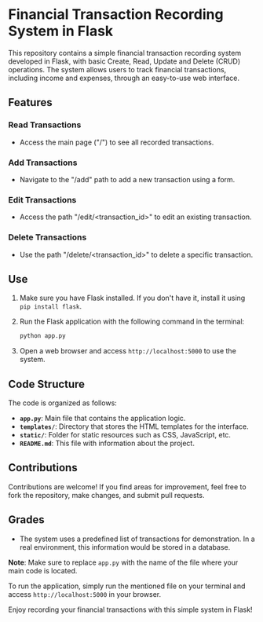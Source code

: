 # Financial Transaction Recording System in Flask

This repository contains a simple financial transaction recording system developed in Flask, with basic Create, Read, Update and Delete (CRUD) operations. The system allows users to track financial transactions, including income and expenses, through an easy-to-use web interface.

## Features

### Read Transactions
- Access the main page ("/") to see all recorded transactions.

### Add Transactions
- Navigate to the "/add" path to add a new transaction using a form.

### Edit Transactions
- Access the path "/edit/<transaction_id>" to edit an existing transaction.

### Delete Transactions
- Use the path "/delete/<transaction_id>" to delete a specific transaction.

## Use

1. Make sure you have Flask installed. If you don't have it, install it using `pip install flask`.
2. Run the Flask application with the following command in the terminal:

    ```bash
    python app.py
    ```

3. Open a web browser and access `http://localhost:5000` to use the system.

## Code Structure

The code is organized as follows:

- **`app.py`**: Main file that contains the application logic.
- **`templates/`**: Directory that stores the HTML templates for the interface.
- **`static/`**: Folder for static resources such as CSS, JavaScript, etc.
- **`README.md`**: This file with information about the project.

## Contributions
Contributions are welcome! If you find areas for improvement, feel free to fork the repository, make changes, and submit pull requests.

## Grades
- The system uses a predefined list of transactions for demonstration. In a real environment, this information would be stored in a database.

**Note**: Make sure to replace `app.py` with the name of the file where your main code is located.

To run the application, simply run the mentioned file on your terminal and access `http://localhost:5000` in your browser.

Enjoy recording your financial transactions with this simple system in Flask!